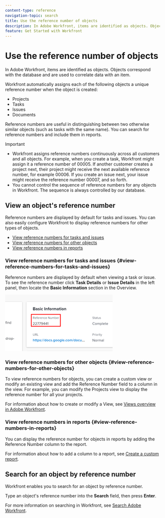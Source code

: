 ```yaml
---
content-type: reference
navigation-topic: search
title: Use the reference number of objects
description: In Adobe Workfront, items are identified as objects. Objects correspond with the database and are used to correlate data with an item. Reference numbers are useful in distinguishing between two otherwise similar objects (such as tasks with the same name). You can search for reference numbers and include them in reports.
feature: Get Started with Workfront
---
```


# Use the reference number of objects

In Adobe Workfront, items are identified as objects. Objects correspond with the database and are used to correlate data with an item.

Workfront automatically assigns each of the following objects a unique reference number when the object is created:

* Projects
* Tasks
* Issues
* Documents

Reference numbers are useful in distinguishing between two otherwise similar objects (such as tasks with the same name). You can search for reference numbers and include them in reports.

>[!IMPORTANT]
>
>* Workfront assigns reference numbers continuously across all customers and all objects. For example, when you create a task, Workfront might assign it a reference number of 00005. If another customer creates a project next, their project might receive the next available reference number, for example 00006. If you create an issue next, your issue might receive the reference number 00007, and so forth. 
>* You cannot control the sequence of reference numbers for any objects in Workfront. The sequence is always controlled by our database. 
>

## View an object's reference number

Reference numbers are displayed by default for tasks and issues. You can also easily configure Workfront to display reference numbers for other types of objects.

* [View reference numbers for tasks and issues](#view-reference-numbers-for-tasks-and-issues) 
* [View reference numbers for other objects](#view-reference-numbers-for-other-objects) 
* [View reference numbers in reports](#view-reference-numbers-in-reports)

### View reference numbers for tasks and issues {#view-reference-numbers-for-tasks-and-issues}

Reference numbers are displayed by default when viewing a task or issue.  To see the reference number click **Task Details** or **Issue Details** in the left panel, then locate the **Basic Information** section in the Overview.

![](assets/reference-number-nwe-350x184.png)

### View reference numbers for other objects  {#view-reference-numbers-for-other-objects}

To view reference numbers for objects, you can create a custom view or modify an existing view and add the Reference Number field to a column in the view. For example, you can modify the Projects view to display the reference number for all your projects.

For information about how to create or modify a View, see [Views overview in Adobe Workfront](../../../reports-and-dashboards/reports/reporting-elements/views-overview.md).

### View reference numbers in reports {#view-reference-numbers-in-reports}

You can display the reference number for objects in reports by adding the Reference Number column to the report.

For information about how to add a column to a report, see [Create a custom report](../../../reports-and-dashboards/reports/creating-and-managing-reports/create-custom-report.md).

## Search for an object by reference number

Workfront enables you to search for an object by reference number.

Type an object's reference number into the **Search** field, then press **Enter**.

For more information on searching in Workfront, see [Search Adobe Workfront](../../../workfront-basics/navigate-workfront/search/search-workfront.md).
